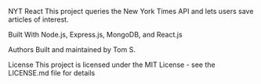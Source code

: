 NYT React
This project queries the New York Times API and lets users save articles of interest.

Built With
Node.js, Express.js, MongoDB, and React.js


Authors
Built and maintained by Tom S.

License
This project is licensed under the MIT License - see the LICENSE.md file for details
